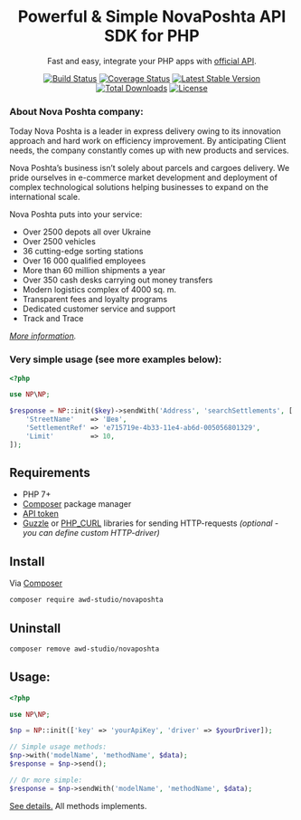 <h1 align="center">Powerful & Simple NovaPoshta API SDK for PHP</h1>

<p align="center">Fast and easy, integrate your PHP apps with <a href="https://devcenter.novaposhta.ua/docs/services/">official API</a>.</p>

<p align="center">
<a href="https://travis-ci.org/awd-studio/NovaPoshta" title="Build Status"><img src="https://travis-ci.org/awd-studio/NovaPoshta.svg?branch=master" alt="Build Status" /></a>
<a href="https://coveralls.io/github/awd-studio/NovaPoshta" title="Coverage Status"><img src="https://coveralls.io/repos/github/awd-studio/NovaPoshta/badge.svg" alt="Coverage Status" /></a>
<a href="https://packagist.org/packages/awd-studio/NovaPoshta" title="Latest Stable Version"><img src="https://poser.pugx.org/awd-studio/NovaPoshta/v/stable" alt="Latest Stable Version" /></a>
<a href="https://packagist.org/packages/awd-studio/NovaPoshta" title="Total Downloads"><img src="https://poser.pugx.org/awd-studio/NovaPoshta/downloads" alt="Total Downloads" /></a>
<a href="https://github.com/awd-studio/NovaPoshta/blob/master/LICENSE" title="License"><img src="https://poser.pugx.org/awd-studio/NovaPoshta/license" alt="License" /></a>
</p>


### About Nova Poshta company:

Today Nova Poshta is a leader in express delivery owing to its innovation approach and hard work on efficiency improvement. By anticipating Client needs, the company constantly comes up with new products and services.

Nova Poshta’s business isn’t solely about parcels and cargoes delivery. We pride ourselves in e-commerce market development and deployment of complex technological solutions helping businesses to expand on the international scale.

Nova Poshta puts into your service:

- Over 2500 depots all over Ukraine
- Over 2500 vehicles
- 36 cutting-edge sorting stations
- Over 16 000 qualified employees
- More than 60 million shipments a year
- Over 350 cash desks carrying out money transfers
- Modern logistics complex of 4000 sq. m.
- Transparent fees and loyalty programs
- Dedicated customer service and support
- Track and Trace

*[More information](https://novaposhta.ua/en/o_kompanii/nova_poshta_sogodni).*


### Very simple usage (see more examples below):
```php
<?php

use NP\NP;

$response = NP::init($key)->sendWith('Address', 'searchSettlements', [
    'StreetName'    => 'Шев',
    'SettlementRef' => 'e715719e-4b33-11e4-ab6d-005056801329',
    'Limit'         => 10,
]);
```

## Requirements
- PHP 7+
- [Composer](https://getcomposer.org) package manager
- [API token](https://devcenter.novaposhta.ua/blog/%D0%BF%D0%BE%D0%BB%D1%83%D1%87%D0%B5%D0%BD%D0%B8%D0%B5-api-%D0%BA%D0%BB%D1%8E%D1%87%D0%B0)
- [Guzzle](https://github.com/guzzle/guzzle) or [PHP_CURL](http://php.net/manual/book.curl.php) libraries for sending HTTP-requests *(optional - you can define custom HTTP-driver)*


## Install
Via [Composer](https://getcomposer.org/)
```bash
composer require awd-studio/novaposhta
```

## Uninstall
```bash
composer remove awd-studio/novaposhta
```

## Usage:

```php
<?php

use NP\NP;

$np = NP::init(['key' => 'yourApiKey', 'driver' => $yourDriver]);

// Simple usage methods:
$np->with('modelName', 'methodName', $data);
$response = $np->send();

// Or more simple:
$response = $np->sendWith('modelName', 'methodName', $data);
```

[See details.](https://devcenter.novaposhta.ua/docs/services/55702570a0fe4f0cf4fc53ed) All methods implements.
